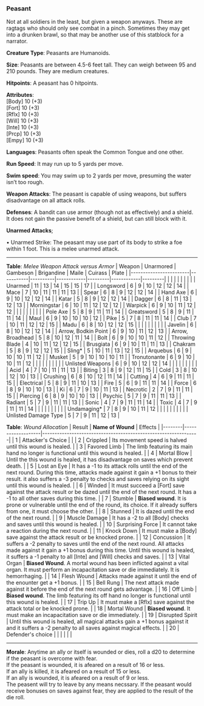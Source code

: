 ### Peasant
Not at all soldiers in the least, but given a weapon anyways. These are ragtags who should only see combat in a pinch. Sometimes they may get into a drunken brawl, so that may be another use of this statblock for a narrator.

**Creature Type**: Peasants are Humanoids.

**Size**: Peasants are between 4.5-6 feet tall. They can weigh between 95 and 210 pounds. They are medium creatures.

**Hitpoints**: A peasant has 0 hitpoints.

**Attributes**:  
[Body] 10 (+3)  
[Fort] 10 (+3)  
[Rflx] 10 (+3)  
[Will] 10 (+3)  
[Inte] 10 (+3)  
[Prcp] 10 (+3)  
[Empy] 10 (+3)  

**Languages**: Peasants often speak the Common Tongue and one other.

**Run Speed**: It may run up to 5 yards per move.

**Swim speed**: You may swim up to 2 yards per move, presuming the water isn’t too rough.

**Weapon Attacks**: The peasant is capable of using weapons, but suffers disadvantage on all attack rolls.

**Defenses**: A bandit can use armor (though not as effectively) and a shield. It does not gain the passive benefit of a shield, but can still block with it.

**Unarmed Attacks**;

 • Unarmed Strike: The peasant may use part of its body to strike a foe within 1 foot. This is a melee unarmed attack.

---------------------

**Table**: *Melee Weapon Attack versus Armor*
| Weapon                 | Unarmored | Gambeson | Brigandine | Maile   | Cuirass    | Plate   |
|------------------------|-----------|----------|------------|---------|------------|---------|
|                        |           |          |            |         |            |         |
| Unarmed                | 11        | 13       | 14         | 15      | 15         | 17      |
| Longsword              | 6         | 9        | 10         | 12      | 12         | 14      |
| Mace                   | 7         | 10       | 11         | 11      | 11         | 13      |
| Spear                  | 6         | 8        | 9          | 12      | 12         | 14      |
| Hand Axe               | 6         | 9        | 10         | 12      | 12         | 14      |
| Katar                  | 5         | 8        | 9          | 12      | 12         | 14      |
| Dagger                 | 6         | 8        | 11         | 13      | 12         | 13      |
| Morningstar            | 6         | 10       | 11         | 12      | 12         | 12      |
| Warpick                | 6         | 9        | 10         | 11      | 12         | 12      |
|                        |           |          |            |         |            |         |
| Pole Axe               | 5         | 8        | 9          | 11      | 11         | 14      |
| Greatsword             | 5         | 8        | 9          | 11      | 11         | 14      |
| Maul                   | 6         | 9        | 10         | 10      | 10         | 12      |
| Pike                   | 5         | 7        | 8          | 11      | 11         | 14      |
| Club                   | 7         | 10       | 11         | 12      | 12         | 15      |
| Madu                   | 6         | 8        | 10         | 12      | 12         | 15      |
|                        |           |          |            |         |            |         |
| Javelin                | 6         | 8        | 10         | 12      | 12         | 14      |
| Arrow, Bodkin Point    | 6         | 9        | 10         | 11      | 12         | 13      |
| Arrow, Broadhead       | 5         | 8        | 10         | 12      | 11         | 14      |
| Bolt                   | 6         | 9        | 10         | 10      | 11         | 12      |
| Throwing Blade         | 4         | 10       | 11         | 12      | 12         | 15      |
| Brusgiata              | 6         | 9        | 10         | 11      | 11         | 13      |
| Chakram                | 5         | 8        | 9          | 12      | 12         | 15      |
| Sling*                 | 5         | 10       | 11         | 13      | 12         | 15      |
| Arquebus               | 6         | 9        | 10         | 10      | 11         | 12      |
| Musket                 | 5         | 9        | 10         | 10      | 10         | 11      |
| Tronutonante           | 6         | 9        | 10         | 10      | 11         | 12      |
|                        |           |          |            |         |            |         |
| Unlisted Weapons       | 6         | 9        | 10         | 12      | 12         | 14      |
|                        |           |          |            |         |            |         |
| Acid                   | 4         | 7        | 10         | 11      | 11         | 13      |
| Biting                 | 3         | 8        | 9          | 12      | 11         | 15      |
| Cold                   | 3         | 8        | 10         | 12      | 10         | 13      |
| Crushing               | 6         | 8        | 10         | 12      | 11         | 14      |
| Cutting                | 4         | 6        | 9          | 11      | 11         | 15      |
| Electrical             | 5         | 8        | 9          | 11      | 10         | 13      |
| Fire                   | 5         | 6        | 9          | 11      | 11         | 14      |
| Force                  | 6         | 8        | 9          | 10      | 10         | 13      |
| Ki                     | 6         | 7        | 9          | 10      | 11         | 13      |
| Necrotic               | 2         | 7        | 9          | 11      | 11         | 15      |
| Piercing               | 6         | 8        | 9          | 10      | 10         | 13      |
| Psychic                | 5         | 7        | 9          | 11      | 11         | 13      |
| Radiant                | 5         | 7        | 9          | 11      | 11         | 13      |
| Sonic                  | 4         | 7        | 9          | 11      | 11         | 14      |
| Toxic                  | 4         | 7        | 9          | 11      | 11         | 14      |
|                        |           |          |            |         |            |         |
| Undamaging*            | 7         | 8        | 9          | 10      | 11         | 12      |
|                        |           |          |            |         |            |         |
| Unlisted Damage Type   | 5         | 7        | 9          | 11      | 12         | 13      |

**Table**: *Wound Allocation*
| Result | **Name of Wound** | Effects                                                        |
|--------|-------------------|----------------------------------------------------------------|
|   1    | Attacker's Choice |                                                                |
|   2    | Crippled          | Its movement speed is halved until this wound is healed.      |
|   3    | Favored Limb      | The limb featuring its main hand no longer is functional until this wound is healed. |
|   4    | Mortal Blow       | Until the this wound is healed, it has disadvantage on saves which prevent death. |
|   5    | Lost an Eye       | It has a -1 to its attack rolls until the end of the next round. During this time, attacks made against it gain a +1 bonus to their result. it also suffers a -3 penalty to checks and saves relying on its sight until this wound is healed. |
|   6    | Winded            | It must succeed a [Fort] save against the attack result or be dazed until the end of the next round. It has a -1 to all other saves during this time. |
|   7    | Stumble | **Biased wound**. It is prone or vulnerable until the end of the round, its choice. If it already suffers from one, it must choose the other. |
|   8    | Stunned     | It is dazed until the end of the next round.                        |
|   9    | Muscle Damage     | It has a -2 to all [Body] checks and saves until this wound is healed. |
|   10   | Surprising Force  | It cannot take a reaction during the next round. |
|   11   | Knock Down | It must make a [Body] save against the attack result or be knocked prone. |
|   12   | Concussion | It suffers a -2 penalty to saves until the end of the next round. All attacks made against it gain a +1 bonus during this time. Until this wound is healed, it suffers a -1 penalty to all [Inte] and [Will] checks and saves. |
|   13   | Vital Organ | **Biased Wound**. A mortal wound has been inflicted against a vital organ. It must perform an incapacitation save or die immediately. It is hemorrhaging.  |
|   14   | Flesh Wound | Attacks made against it until the end of the enounter get a +1 bonus. |
|   15   | Bell Rung | The next attack made against it before the end of the next round gets advantage.  |
|   16   | Off Limb | **Biased wound**. The limb featuring its off hand no longer is functional until this wound is healed. |
|   17   | Trip Up           | It must make a [Rflx] save against the attack total or be knocked prone.                                  |
|   18   | Mortal Wound | **Biased wound**. It must make an incapacitation save or die immediately. |
|   19   | Disrupted Spirit | Until this wound is healed, all magical attacks gain a +1 bonus against it and it suffers a -2 penalty to all saves against magical effects. |
|   20   | Defender's choice |                                   |
|        |                                                |                                   |

---------------------

**Morale**: Anytime an ally or itself is wounded or dies, roll a d20 to determine if the peasant is overcome with fear.  
If the peasant is wounded, it is afeared on a result of 16 or less.  
If an ally is killed, it is afeared on a result of 15 or less.  
If an ally is wounded, it is afeared on a result of 9 or less.  
The peasent will try to leave by any means necssary. If the peasant would receive bonuses on saves against fear, they are applied to the result of the die roll.
